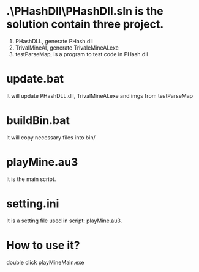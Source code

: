 # .\PHashDll\PHashDll.sln  is the solution contain three project.
1. PHashDLL, generate PHash.dll
2. TrivalMineAI, generate TrivaleMineAI.exe
3. testParseMap, is a program to test code in PHash.dll

# update.bat 
It will update PHashDLL.dll, TrivalMineAI.exe and imgs from testParseMap

# buildBin.bat 
It will copy necessary files into bin/

# playMine.au3 
It is the main script.

# setting.ini 
It is a setting file used in script: playMine.au3.

# How to use it?
double click playMineMain.exe


